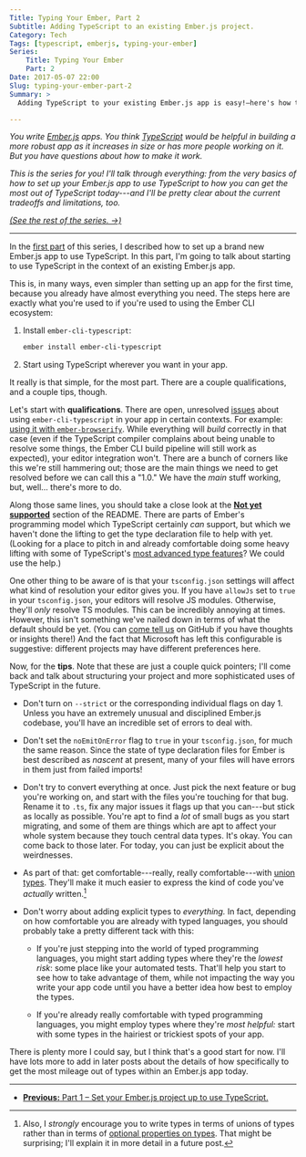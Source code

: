 ```yaml
---
Title: Typing Your Ember, Part 2
Subtitle: Adding TypeScript to an existing Ember.js project.
Category: Tech
Tags: [typescript, emberjs, typing-your-ember]
Series:
    Title: Typing Your Ember
    Part: 2
Date: 2017-05-07 22:00
Slug: typing-your-ember-part-2
Summary: >
  Adding TypeScript to your existing Ember.js app is easy!—here's how to do it, some of the current "gotchas," and a few tips to make the on-ramp a bit easier.

---
```


<i class='series-overview'>You write [Ember.js] apps. You think [TypeScript] would be helpful in building a more robust app as it increases in size or has more people working on it. But you have questions about how to make it work.</i>

[Ember.js]: https://emberjs.com
[TypeScript]: http://www.typescriptlang.org

<i class='series-overview'>This is the series for you! I'll talk through everything: from the very basics of how to set up your Ember.js app to use TypeScript to how you can get the most out of TypeScript today---and I'll be pretty clear about the current tradeoffs and limitations, too.</i>

<i class='series-overview'>[(See the rest of the series. →)][series]</i>

[series]: /typing-your-ember.html

---

In the [first part][part-1] of this series, I described how to set up a brand new Ember.js app to use TypeScript. In this part, I'm going to talk about starting to use TypeScript in the context of an existing Ember.js app.

[part-1]: /2017/typing-your-ember-part-1

This is, in many ways, even simpler than setting up an app for the first time, because you already have almost everything you need. The steps here are exactly what you're used to if you're used to using the Ember CLI ecosystem:

1. Install `ember-cli-typescript`:

    ```sh
    ember install ember-cli-typescript
    ```

2. Start using TypeScript wherever you want in your app.

It really is that simple, for the most part. There are a couple qualifications, and a couple tips, though.

Let's start with **qualifications**. There are open, unresolved [issues] about using `ember-cli-typescript` in your app in certain contexts. For example: [using it with `ember-browserify`][#8]. While everything will *build* correctly in that case (even if the TypeScript compiler complains about being unable to resolve some things, the Ember CLI build pipeline will still work as expected), your editor integration won't. There are a bunch of corners like this we're still hammering out; those are the main things we need to get resolved before we can call this a "1.0." We have the *main* stuff working, but, well... there's more to do.

[issues]: https://github.com/emberwatch/ember-cli-typescript/issues/
[#8]: https://github.com/emberwatch/ember-cli-typescript/issues/8

Along those same lines, you should take a close look at the [**Not yet supported**][nys] section of the README. There are parts of Ember's programming model which TypeScript certainly *can* support, but which we haven't done the lifting to get the type declaration file to help with yet. (Looking for a place to pitch in and already comfortable doing some heavy lifting with some of TypeScript's [most advanced type features][type features]? We could use the help.)

[nys]: https://github.com/emberwatch/ember-cli-typescript#not-yet-supported
[type features]: http://www.typescriptlang.org/docs/handbook/mixins.html

One other thing to be aware of is that your `tsconfig.json` settings will affect what kind of resolution your editor gives you. If you have `allowJs` set to `true` in your `tsconfig.json`, your editors will resolve JS modules. Otherwise, they'll *only* resolve TS modules. This can be incredibly annoying at times. However, this isn't something we've nailed down in terms of what the default should be yet. (You can [come tell us][issues] on GitHub if you have thoughts or insights there!) And the fact that Microsoft has left this configurable is suggestive: different projects may have different preferences here.

Now, for the **tips**. Note that these are just a couple quick pointers; I'll come back and talk about structuring your project and more sophisticated uses of TypeScript in the future.

- Don't turn on `--strict` or the corresponding individual flags on day 1. Unless you have an extremely unusual and disciplined Ember.js codebase, you'll have an incredible set of errors to deal with.

- Don't set the `noEmitOnError` flag to `true` in your `tsconfig.json`, for much the same reason. Since the state of type declaration files for Ember is best described as _nascent_ at present, many of your files will have errors in them just from failed imports!

- Don't try to convert everything at once. Just pick the next feature or bug you're working on, and start with the files you're touching for that bug. Rename it to `.ts`, fix any major issues it flags up that you can---but stick as locally as possible. You're apt to find a *lot* of small bugs as you start migrating, and some of them are things which are apt to affect your whole system because they touch central data types. It's okay. You can come back to those later. For today, you can just be explicit about the weirdnesses.

- As part of that: get comfortable---really, really comfortable---with [union types]. They'll make it much easier to express the kind of code you've *actually* written.[^union-vs-optional]

- Don't worry about adding explicit types to *everything.* In fact, depending on how comfortable you are already with typed languages, you should probably take a pretty different tack with this:

    + If you're just stepping into the world of typed programming languages, you might start adding types where they're the *lowest risk*: some place like your automated tests. That'll help you start to see how to take advantage of them, while not impacting the way you write your app code until you have a better idea how best to employ the types.

    + If you're already really comfortable with typed programming languages, you might employ types where they're *most helpful:* start with some types in the hairiest or trickiest spots of your app.

There is plenty more I could say, but I think that's a good start for now. I'll have lots more to add in later posts about the details of how specifically to get the most mileage out of types within an Ember.js app today.

[^union-vs-optional]: Also, I *strongly* encourage you to write types in terms of unions of types rather than in terms of [optional properties on types][optional]. That might be surprising; I'll explain it in more detail in a future post.

[union types]: http://www.typescriptlang.org/docs/handbook/advanced-types.html#union-types
[optional]: http://www.typescriptlang.org/docs/handbook/interfaces.html#optional-properties

---

- [**Previous:** Part 1 – Set your Ember.js project up to use TypeScript.][part-1]
